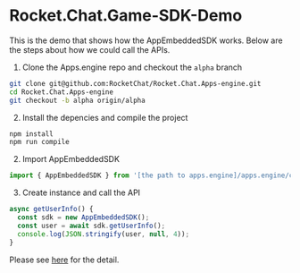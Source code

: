 # Rocket.Chat.Game-SDK-Demo

This is the demo that shows how the AppEmbeddedSDK works. Below are the steps about how we could call the APIs.

1. Clone the Apps.engine repo and checkout the `alpha` branch
```bash
git clone git@github.com:RocketChat/Rocket.Chat.Apps-engine.git
cd Rocket.Chat.Apps-engine
git checkout -b alpha origin/alpha
```

2. Install the depencies and compile the project
```bash
npm install
npm run compile
``` 

2. Import AppEmbeddedSDK
```js
import { AppEmbeddedSDK } from '[the path to apps.engine]/apps.engine/client/AppEmbeddedSDK';
```

3. Create instance and call the API
```js
async getUserInfo() {
  const sdk = new AppEmbeddedSDK();
  const user = await sdk.getUserInfo();
  console.log(JSON.stringify(user, null, 4));
}
```

Please see [here](https://github.com/lolimay/Rocket.Chat.Game-SDK-Demo/blob/126463f20f5e5ecf7841c162a298a10ce2700a16/src/containers/App.js#L45) for the detail.
